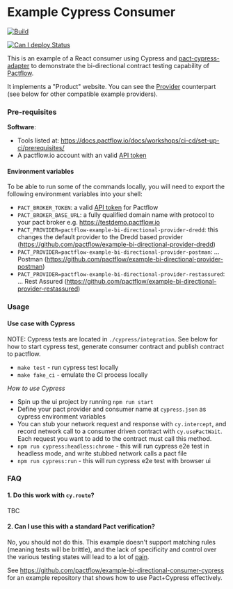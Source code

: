 # Example Cypress Consumer

[![Build](https://github.com/pactflow/example-bi-directional-consumer-cypress/actions/workflows/build.yml/badge.svg)](https://github.com/pactflow/example-bi-directional-consumer-cypress/actions/workflows/build.yml)

[![Can I deploy Status](https://testdemo.pactflow.io/pacticipants/pactflow-example-consumer-cypress/branches/main/latest-version/can-i-deploy/to-environment/production/badge)](https://testdemo.pactflow.io/pacticipants/pactflow-example-consumer-cypress/branches/main/latest-version/can-i-deploy/to-environment/production/badge)

This is an example of a React consumer using Cypress and [pact-cypress-adapter](https://www.npmjs.com/package/@pactflow/pact-cypress-adapter) to demonstrate the bi-directional contract testing capability of [Pactflow](https://pactflow.io).

It implements a "Product" website. You can see the [Provider](https://github.com/pactflow/example-pactflow-example-bi-directional-provider-dredd) counterpart (see below for other compatible example providers).

### Pre-requisites

**Software**:

- Tools listed at: https://docs.pactflow.io/docs/workshops/ci-cd/set-up-ci/prerequisites/
- A pactflow.io account with an valid [API token](https://docs.pactflow.io/docs/getting-started/#configuring-your-api-token)

#### Environment variables

To be able to run some of the commands locally, you will need to export the following environment variables into your shell:

- `PACT_BROKER_TOKEN`: a valid [API token](https://docs.pactflow.io/docs/getting-started/#configuring-your-api-token) for Pactflow
- `PACT_BROKER_BASE_URL`: a fully qualified domain name with protocol to your pact broker e.g. https://testdemo.pactflow.io
- `PACT_PROVIDER=pactflow-example-bi-directional-provider-dredd`: this changes the default provider to the Dredd based provider (https://github.com/pactflow/example-bi-directional-provider-dredd)
- `PACT_PROVIDER=pactflow-example-bi-directional-provider-postman`: ... Postman (https://github.com/pactflow/example-bi-directional-provider-postman)
- `PACT_PROVIDER=pactflow-example-bi-directional-provider-restassured`: ... Rest Assured (https://github.com/pactflow/example-bi-directional-provider-restassured)

### Usage

#### Use case with Cypress

NOTE: Cypress tests are located in `./cypress/integration`. See below for how to start cypress test, generate consumer contract and publish contract to pactflow.

- `make test` - run cypress test locally
- `make fake_ci` - emulate the CI process locally

_How to use Cypress_

- Spin up the ui project by running `npm run start`
- Define your pact provider and consumer name at `cypress.json` as cypress environment variables
- You can stub your network request and response with `cy.intercept`, and record network call to a consumer driven contract with `cy.usePactWait`. Each request you want to add to the contract must call this method.
- `npm run cypress:headless:chrome` - this will run cypress e2e test in headless mode, and write stubbed network calls a pact file
- `npm run cypress:run` - this will run cypress e2e test with browser ui

### FAQ

#### 1. Do this work with `cy.route`?

TBC

#### 2. Can I use this with a standard Pact verification?

No, you should not do this. This example doesn't support matching rules (meaning tests will be brittle), and the lack of specificity and control over the various testing states will lead to a lot of [pain](https://pactflow.io/blog/a-disastrous-tale-of-ui-testing-with-pact/).

See https://github.com/pactflow/example-bi-directional-consumer-cypress for an example repository that shows how to use Pact+Cypress effectively.
